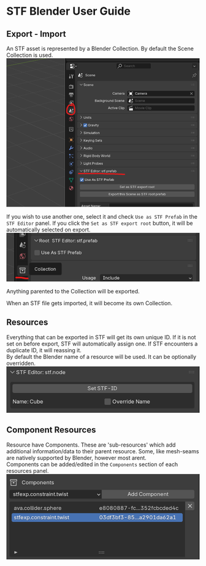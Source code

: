 # STF Blender User Guide

## Export - Import

An STF asset is represented by a Blender Collection. By default the Scene Collection is used.
![](img/scene_collection.png)

If you wish to use another one, select it and check `Use as STF Prefab` in the `STF Editor` panel.
If you click the `Set as STF export root` button, it will be automatically selected on export.
![](img/collection.png)

Anything parented to the Collection will be exported.

When an STF file gets imported, it will become its own Collection.

## Resources
Everything that can be exported in STF will get its own unique ID. If it is not set on before export, STF will automatically assign one. If STF encounters a duplicate ID, it will reassing it.\
By default the Blender name of a resource will be used. It can be optionally overridden.
![](img/id_editor.png)


## Component Resources
Resource have Components. These are 'sub-resources' which add additional information/data to their parent resource. Some, like mesh-seams are natively supported by Blender, however most arent.\
Components can be added/edited in the `Components` section of each resources panel.
![](img/component_list.png)

<!--
## Blender Native Resources

### Collection - stf.prefab

### Object - stf.node

### Armature - stf.armature

### Bones - stf.bone

### Mesh - stf.mesh

### Material - stf.material

### Image - stf.image

### Action - stf.animation
-->
